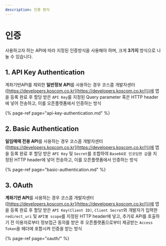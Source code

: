 ```yaml
---
description: 인증 방식
---
```


# 인증

사용하고자 하는 API에 따라 지정된 인증방식을 사용해야 하며, 크게 **3가지** 방식으로 나눌 수 있습니다.

## 1. API Key Authentication

계좌기반API를 제외한 **일반정보 API**를 사용하는 경우 코스콤 개발자센터 \([https://developers.koscom.co.kr](https://developers.koscom.co.kr/)\)에 앱을 등록 완료 후 할당 받은 `API Key`를 지정된 Query parameter 혹은 HTTP header에 넣어 전송하고, 이를 오픈플랫폼에서 인증하는 방식

{% page-ref page="api-key-authentication.md" %}

## 2. Basic Authentication

**일임매매 전용 API**를 사용하는 경우 코스콤 개발자센터 \([https://developers.koscom.co.kr](https://developers.koscom.co.kr/)\)에 앱을 등록 완료 후 할당 받은 `API Key` 및 `Secret`를 조합하여 `Base64로 인코딩한 값`을 지정된 HTTP header에 넣어 전송하고, 이를 오픈플랫폼에서 인증하는 방식

{% page-ref page="basic-authentication.md" %}

## 3. OAuth

**계좌기반 API**를 사용하는 경우 코스콤 개발자센터 \([https://developers.koscom.co.kr](https://developers.koscom.co.kr/)\)에 앱을 등록 완료 후 할당 받은 `API Key(Client ID)`, `Client Secret`와 개발자가 입력한 `redirect_uri` 및 `API별 scope`를 지정된 HTTP header에 넣고, 추가로 API를 호출하기 전 이용자로부터 정보접근 동의를 받은 후 오픈플랫폼으로부터 제공받는 `Access Token`을 헤더에 포함시켜 인증을 받는 방식 

{% page-ref page="oauth/" %}



